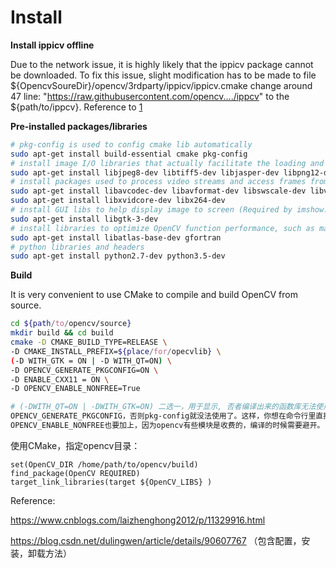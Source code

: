 # Install

**Install ippicv offline**

Due to the network issue, it is highly likely that the ippicv package cannot be downloaded. To fix this issue, slight modification has to be made to file ${OpencvSoureDir}/opencv/3rdparty/ippicv/ippicv.cmake
change around 47 line:
"https://raw.githubusercontent.com/opencv..../ippcv"
to the ${path/to/ippcv}.
Reference to [1]( https://blog.csdn.net/orDream/article/details/84311697)

**Pre-installed packages/libraries**

```bash
# pkg-config is used to config cmake lib automatically
sudo apt-get install build-essential cmake pkg-config
# install image I/O libraries that actually facilitate the loading and decoding process.
sudo apt-get install libjpeg8-dev libtiff5-dev libjasper-dev libpng12-dev
# install packages used to process video streams and access frames from cameras
sudo apt-get install libavcodec-dev libavformat-dev libswscale-dev libv4l-dev
sudo apt-get install libxvidcore-dev libx264-dev
# install GUI libs to help display image to screen (Required by imshow...)
sudo apt-get install libgtk-3-dev
# install libraries to optimize OpenCV function performance, such as matrix operations.
sudo apt-get install libatlas-base-dev gfortran
# python libraries and headers
sudo apt-get install python2.7-dev python3.5-dev
```

**Build**

It is very convenient to use CMake to compile and build OpenCV from source.

```bash
cd ${path/to/opencv/source}
mkdir build && cd build
cmake -D CMAKE_BUILD_TYPE=RELEASE \
-D CMAKE_INSTALL_PREFIX=${place/for/opecvlib} \
(-D WITH_GTK = ON | -D WITH_QT=ON) \
-D OPENCV_GENERATE_PKGCONFIG=ON \ 
-D ENABLE_CXX11 = ON \
-D OPENCV_ENABLE_NONFREE=True

# (-DWITH_QT=ON | -DWITH_GTK=ON) 二选一，用于显示, 否者编译出来的函数库无法使用imshow
OPENCV_GENERATE_PKGCONFIG，否则pkg-config就没法使用了。这样，你想在命令行里直接编译opencv程序会是很痛苦的事情。
OPENCV_ENABLE_NONFREE也要加上，因为opencv有些模块是收费的，编译的时候需要避开。

```

使用CMake，指定opencv目录：

```
set(OpenCV_DIR /home/path/to/opencv/build)
find_package(OpenCV REQUIRED)
target_link_libraries(target ${OpenCV_LIBS} )
```





Reference:

https://www.cnblogs.com/laizhenghong2012/p/11329916.html

https://blog.csdn.net/dulingwen/article/details/90607767 （包含配置，安装，卸载方法）